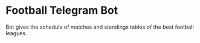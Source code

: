 # Football Telegram Bot
Bot gives the schedule of matches and standings tables of the best football leagues.
